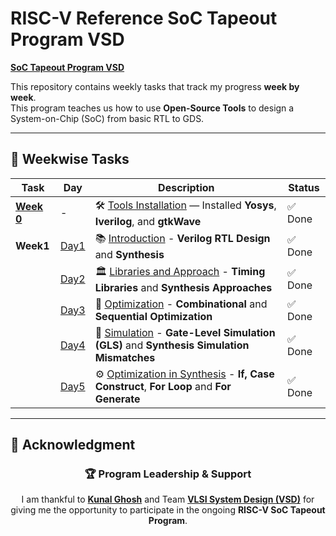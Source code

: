 # RISC-V Reference SoC Tapeout Program VSD

<ins>**SoC Tapeout Program VSD**</ins>  

This repository contains weekly tasks that track my progress **week by week**.  
This program teaches us how to use **Open-Source Tools** to design a System-on-Chip (SoC) from basic RTL to GDS.

--- 

## 📅 Weekwise Tasks

| Task | Day | Description | Status |
|------|-----|-------------|--------|
| [**Week 0**](Week0/README.md) | - | 🛠️ [Tools Installation](Week0/README.md) — Installed **Yosys**, **Iverilog**, and **gtkWave** | ✅ Done |
| **Week1** | [Day1](Week1/Day1/README.md) | 📚 [Introduction](Week1/Day1/README.md) - **Verilog RTL Design** and **Synthesis** | ✅ Done |
|           | [Day2](Week1/Day2/README.md) | 🏛️ [Libraries and Approach](Week1/Day2/README.md) - **Timing Libraries** and **Synthesis Approaches** | ✅ Done |
|           | [Day3](Week1/Day3/README.md) | 🔧 [Optimization](Week1/Day3/README.md) - **Combinational** and **Sequential Optimization** | ✅ Done |
|           | [Day4](Week1/Day4/README.md) | 🔬 [Simulation](Week1/Day4/README.md) - **Gate-Level Simulation (GLS)** and **Synthesis Simulation Mismatches**| ✅ Done |
|           | [Day5](Week1/Day5/README.md) | ⚙️ [Optimization in Synthesis](Week1/Day5/README.md) - **If, Case Construct**, **For Loop** and **For Generate** | ✅ Done |

---

## 🙏 **Acknowledgment**

<div align="center">

### 🏆 **Program Leadership & Support**

I am thankful to [**Kunal Ghosh**](https://github.com/kunalg123) and Team **[VLSI System Design (VSD)](https://vsdiat.vlsisystemdesign.com/)** for giving me the opportunity to participate in the ongoing **RISC-V SoC Tapeout Program**.
